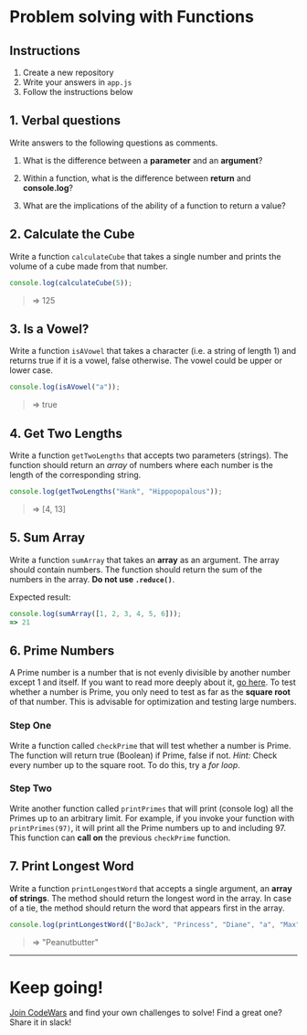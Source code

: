 # Problem solving with Functions

## Instructions

1. Create a new repository
2. Write your answers in `app.js`
3. Follow the instructions below 

## 1. Verbal questions

Write answers to the following questions as comments. 

1. What is the difference between a **parameter** and an **argument**?
   
2. Within a function, what is the difference between **return** and **console.log**?
   
3. What are the implications of the ability of a function to return a value?


## 2. Calculate the Cube
Write a function `calculateCube` that takes a single number and prints the volume of a cube made from that number.

```javascript
console.log(calculateCube(5));
```

> => 125


## 3. Is a Vowel?
Write a function `isAVowel` that takes a character (i.e. a string of length 1) and returns true if it is a vowel, false otherwise. The vowel could be upper or lower case.

```javascript
console.log(isAVowel("a"));
```

> => true


## 4. Get Two Lengths

Write a function `getTwoLengths` that accepts two parameters (strings). The function should return an _array_ of numbers where each number is the length of the corresponding string.

```javascript
console.log(getTwoLengths("Hank", "Hippopopalous"));
```

> => [4, 13]


## 5. Sum Array
Write a function `sumArray` that takes an **array** as an argument.
The array should contain numbers. The function should return the sum of the numbers in the array. **Do not use `.reduce()`**.

Expected result:
```javascript
console.log(sumArray([1, 2, 3, 4, 5, 6]));
=> 21
```


## 6. Prime Numbers
A Prime number is a number that is not evenly divisible by another number except 1 and itself. If you want to read more deeply about it, [go here](https://en.wikipedia.org/wiki/Prime_number).
To test whether a number is Prime, you only need to test as far as the **square root** of that number. This is advisable for optimization and testing large numbers.

### Step One
Write a function called `checkPrime` that will test whether a number is Prime. The function will return true (Boolean) if Prime, false if not.
_Hint:_ Check every number up to the square root. To do this, try a _for loop_.

### Step Two
Write another function called `printPrimes` that will print (console log) all the Primes up to an arbitrary limit. For example, if you invoke your function with `printPrimes(97)`, it will print all the Prime numbers up to and including 97.
This function can **call on** the previous `checkPrime` function.
</details>


## 7. Print Longest Word

Write a function `printLongestWord` that accepts a single argument, an **array of strings**. The method should return the longest word in the array. In case of a tie, the method should return the word that appears first in the array.

```javascript
console.log(printLongestWord(["BoJack", "Princess", "Diane", "a", "Max", "Peanutbutter", "big", "blob"]));
```

> => "Peanutbutter"


---

# Keep going!

[Join CodeWars](www.codewars.com/r/bEqEeQ) and find your own challenges to solve! Find a great one? Share it in slack!
